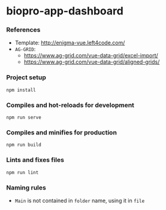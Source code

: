 # biopro-app-dashboard

### References

+ Template: http://enigma-vue.left4code.com/
+ `AG-GRID`:
  + https://www.ag-grid.com/vue-data-grid/excel-import/
  + https://www.ag-grid.com/vue-data-grid/aligned-grids/

### Project setup

```
npm install
```

### Compiles and hot-reloads for development

```
npm run serve
```

### Compiles and minifies for production

```
npm run build
```

### Lints and fixes files

```
npm run lint
```

### Naming rules

+ `Main` is not contained in `folder` name, using it in `file`
